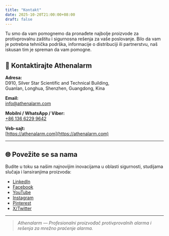 ```yaml
---
title: "Kontakt"
date: 2025-10-20T21:00:00+08:00
draft: false
---
```


Tu smo da vam pomognemo da pronađete najbolje proizvode za protivprovalnu zaštitu i sigurnosna rešenja za vaše poslovanje. Bilo da vam je potrebna tehnička podrška, informacije o distribuciji ili partnerstvu, naš iskusan tim je spreman da vam pomogne.

## 📍 Kontaktirajte Athenalarm

**Adresa:**  
D910, Silver Star Scientific and Technical Building,  
Guanlan, Longhua, Shenzhen, Guangdong, Kina  

**Email:**  
[info@athenalarm.com](mailto:info@athenalarm.com)

**Mobilni / WhatsApp / Viber:**  
[+86 136 6229 9642](https://api.whatsapp.com/send?phone=8613662299642)

**Veb-sajt:**  
[https://athenalarm.com](https://athenalarm.com)

---

## 🌐 Povežite se sa nama

Budite u toku sa našim najnovijim inovacijama u oblasti sigurnosti, studijama slučaja i lansiranjima proizvoda:

- [LinkedIn](https://www.linkedin.com/company/athenalarm)
- [Facebook](https://www.facebook.com/athenalarm)
- [YouTube](https://www.youtube.com/@athenalarm3663)
- [Instagram](https://www.instagram.com/athenalarm)
- [Pinterest](https://www.pinterest.com/athenalarm/)
- [X/Twitter](https://x.com/Athenalarm)

---

> _Athenalarm — Profesionalni proizvođač protivprovalnih alarma i rešenja za mrežno praćenje alarma._